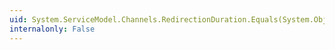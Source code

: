 ```yaml
---
uid: System.ServiceModel.Channels.RedirectionDuration.Equals(System.Object)
internalonly: False
---
```

